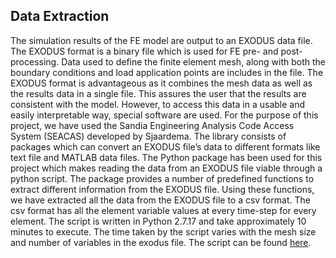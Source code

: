 ## Data Extraction

The simulation results of the FE model are output to an EXODUS data file. The EXODUS
format is a binary file which is used for FE pre- and post-processing. Data used to define
the finite element mesh, along with both the boundary conditions and load application
points are includes in the file. The EXODUS format is advantageous as it combines the
mesh data as well as the results data in a single file. This assures the user that the
results are consistent with the model. However, to access this data in a usable and
easily interpretable way, special software are used. For the purpose of this project, we
have used the Sandia Engineering Analysis Code Access System (SEACAS) developed by
Sjaardema. The library consists of packages which can convert an EXODUS file’s data
to different formats like text file and MATLAB data files. The Python package has been
used for this project which makes reading the data from an EXODUS file viable through a
python script. The package provides a number of predefined functions to extract different
information from the EXODUS file. Using these functions, we have extracted all the data
from the EXODUS file to a csv format. The csv format has all the element variable values at every time-step for every element. The script is written in Python 2.7.17 and take approximately 10 minutes to execute. The time taken by the script varies with the mesh
size and number of variables in the exodus file. The script can be found [here](https://github.com/TheFlash98/model_training/blob/master/data-extraction/make_data.py).
